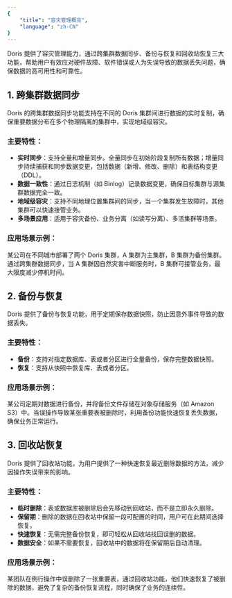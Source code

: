 ```yaml
---
{
    "title": "容灾管理概览",
    "language": "zh-CN"
}
---
```


<!--
Licensed to the Apache Software Foundation (ASF) under one
or more contributor license agreements.  See the NOTICE file
distributed with this work for additional information
regarding copyright ownership.  The ASF licenses this file
to you under the Apache License, Version 2.0 (the
"License"); you may not use this file except in compliance
with the License.  You may obtain a copy of the License at

  http://www.apache.org/licenses/LICENSE-2.0

Unless required by applicable law or agreed to in writing,
software distributed under the License is distributed on an
"AS IS" BASIS, WITHOUT WARRANTIES OR CONDITIONS OF ANY
KIND, either express or implied.  See the License for the
specific language governing permissions and limitations
under the License.
-->

Doris 提供了容灾管理能力，通过跨集群数据同步、备份与恢复和回收站恢复三大功能，帮助用户有效应对硬件故障、软件错误或人为失误导致的数据丢失问题，确保数据的高可用性和可靠性。

## 1. 跨集群数据同步

Doris 的跨集群数据同步功能支持在不同的 Doris 集群间进行数据的实时复制，确保重要数据分布在多个物理隔离的集群中，实现地域级容灾。

### 主要特性：

- **实时同步**：支持全量和增量同步。全量同步在初始阶段复制所有数据；增量同步持续捕获和同步数据变更，包括数据（新增、修改、删除）和表结构变更（DDL）。
- **数据一致性**：通过日志机制（如 Binlog）记录数据变更，确保目标集群与源集群数据完全一致。
- **地域级容灾**：支持不同地理位置集群间的同步，当一个集群发生故障时，其他集群可以快速接管业务。
- **多场景应用**：适用于容灾备份、业务分离（如读写分离）、多活集群等场景。

### 应用场景示例：
某公司在不同城市部署了两个 Doris 集群，A 集群为主集群，B 集群为备份集群。通过跨集群数据同步，当 A 集群因自然灾害中断服务时，B 集群可接管业务，最大限度减少停机时间。

## 2. 备份与恢复

Doris 提供了备份与恢复功能，用于定期保存数据快照，防止因意外事件导致的数据丢失。

### 主要特性：

- **备份**：支持对指定数据库、表或者分区进行全量备份，保存完整数据快照。
- **恢复**：支持从快照中恢复库、表或者分区。

### 应用场景示例：
某公司定期对数据进行备份，并将备份文件存储在对象存储服务（如 Amazon S3）中。当误操作导致某张重要表被删除时，利用备份功能快速恢复丢失数据，确保业务正常运行。

## 3. 回收站恢复

Doris 提供了回收站功能，为用户提供了一种快速恢复最近删除数据的方法，减少因操作失误带来的影响。

### 主要特性：

- **临时删除**：表或数据库被删除后会先移动到回收站，而不是立即永久删除。
- **保留期**：删除的数据在回收站中保留一段可配置的时间，用户可在此期间选择恢复。
- **快速恢复**：无需完整备份恢复，即可轻松从回收站找回误删的数据。
- **数据安全**：如果不需要恢复，回收站中的数据将在保留期后自动清理。

### 应用场景示例：
某团队在例行操作中误删除了一张重要表，通过回收站功能，他们快速恢复了被删除的数据，避免了复杂的备份恢复流程，同时确保了业务的连续性。

